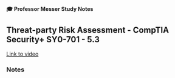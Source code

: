 #### 🎓 Professor Messer Study Notes

##  Threat-party Risk Assessment - CompTIA Security+ SY0-701 - 5.3

[Link to video](https://youtu.be/13KNjPexnEI?si=iT3iQLvOm_SvzanS)

### Notes


